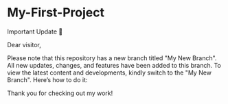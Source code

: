 # My-First-Project

Important Update 📢

Dear visitor,

Please note that this repository has a new branch titled "My New Branch".
All new updates, changes, and features have been added to this branch.
To view the latest content and developments, kindly switch to the "My New Branch".
Here’s how to do it:

Thank you for checking out my work! 
